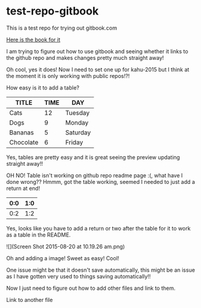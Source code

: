 # test-repo-gitbook
This is a test repo for trying out gitbook.com

[Here is the book for it
](http://libbyschuknight.gitbooks.io/test-book-for-gitbook/content/)

I am trying to figure out how to use gitbook and seeing whether it links to the github repo and makes changes pretty much straight away!

Oh cool, yes it does! Now I need to set one up for kahu-2015 but I think at the moment it is only working with public repos!?!

How easy is it to add a table?

| TITLE | TIME | DAY |
| ------ | ------ | ------ |
| Cats  | 12 | Tuesday |
| Dogs  | 9 | Monday |
| Bananas  | 5 | Saturday |
| Chocolate  | 6 | Friday |


Yes, tables are pretty easy and it is great seeing the preview updating straight away!!

OH NO! Table isn't working on github repo readme page :(, what have I done wrong??
Hmmm, got the table working, seemed I needed to just add a return at end!

| 0:0 | 1:0 |
| --- | --- |
| 0:2 | 1:2 |

Yes, looks like you have to add a return or two after the table for it to work as a table in the README.

![](Screen Shot 2015-08-20 at 10.19.26 am.png)

Oh and adding a image! Sweet as easy! Cool!

One issue might be that it doesn't save automatically, this might be an issue as I have gotten very used to things saving automatically!!

Now I just need to figure out how to add other files and link to them.

Link to another file










